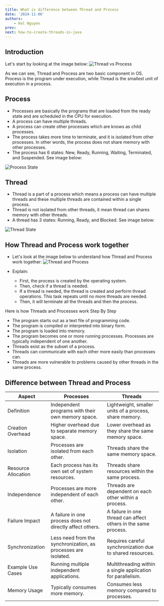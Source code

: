 ```yaml
---
title: What is difference between Thread and Process
date: '2024-11-06'
authors:
    - Hal Nguyen
prev: 
next: how-to-create-threads-in-java
---
```


## Introduction

Let's start by looking at the image below:
![Thread vs Process](/assets/thread-and-process.webp)

As we can see, Thread and Process are two basic component in OS. Process is the program under execution, while Thread is the smallest unit of execution in a process.

## Process

- Processes are basically the programs that are loaded from the ready state and are scheduled in the CPU for execution.
- A process can have multiple threads.
- A process can create other processes which are knows as child processes.
- The process takes more time to terminate, and it is isolated from other processes. In other words, the process does not share memory with other processes.
- The process has 6 states: New, Ready, Running, Waiting, Terminated, and Suspended. See image below:

![Process State](/assets/process-state.webp)

## Thread

- Thread is a part of a process which means a process can have multiple threads and these multiple threads are contained within a single process.
- Thread is not isolated from other threads, it mean thread can shares memory with other threads.
- A thread has 3 states: Running, Ready, and Blocked. See image below:

![Thread State](/assets/thread-state.webp)

## How Thread and Process work together

- Let's look at the image below to understand how Thread and Process work together:
![Thread and Process](/assets/thread-process-relation.webp)

- Explain:
  - First, the process is created by the operating system.
  - Then, check if a thread is needed.
  - If a thread is needed, the thread is created and perform thread operations. This task repeats until no more threads are needed.
  - Then, it will terminate all the threads and then the process.

Here is how Threads and Processes work Step By Step

- The program starts out as a text file of programming code.
- The program is compiled or interpreted into binary form.
- The program is loaded into memory.
- The program becomes one or more running processes. Processes are typically independent of one another.
- Threads exist as the subset of a process.
- Threads can communicate with each other more easily than processes can.
- Threads are more vulnerable to problems caused by other threads in the same process.

## Difference between Thread and Process

|Aspect|Processes|Threads|
|---|---|---|
|Definition|Independent programs with their own memory space.|Lightweight, smaller units of a process, share memory.|
|Creation Overhead|Higher overhead due to separate memory space.|Lower overhead as they share the same memory space.|
|Isolation|Processes are isolated from each other.|Threads share the same memory space.|
|Resource Allocation|Each process has its own set of system resources.|Threads share resources within the same process.|
|Independence|Processes are more independent of each other.|Threads are dependent on each other within a process.|
|Failure Impact|A failure in one process does not directly affect others.|A failure in one thread can affect others in the same process.|
|Synchronization|Less need from the synchronization, as processes are isolated.|Requires careful synchronization due to shared resources.|
|Example Use Cases|Running multiple independent applications.|Multithreading within a single application for parallelism.|
|Memory Usage|Typically consumes more memory.|Consumes less memory compared to processes.|

